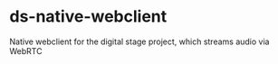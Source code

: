 # ds-native-webclient
Native webclient for the digital stage project, which streams audio via WebRTC

